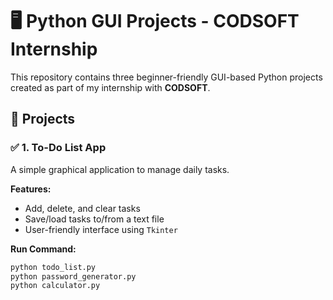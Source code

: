 # 🖥️ Python GUI Projects - CODSOFT Internship

This repository contains three beginner-friendly GUI-based Python projects created as part of my internship with **CODSOFT**.

## 🚀 Projects

### ✅ 1. To-Do List App
A simple graphical application to manage daily tasks.

**Features:**
- Add, delete, and clear tasks
- Save/load tasks to/from a text file
- User-friendly interface using `Tkinter`

**Run Command:**
```bash
python todo_list.py
python password_generator.py
python calculator.py
